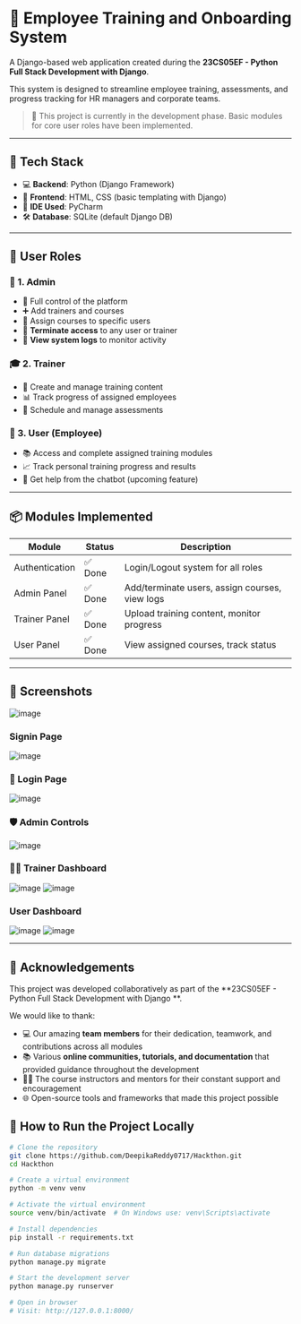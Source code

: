 # 🧠 Employee Training and Onboarding System

A Django-based web application created during the **23CS05EF - Python Full Stack Development with Django**.

This system is designed to streamline employee training, assessments, and progress tracking for HR managers and corporate teams.

> 🚧 This project is currently in the development phase. Basic modules for core user roles have been implemented.

---

## 🚀 Tech Stack

- 💻 **Backend**: Python (Django Framework)
- 🎨 **Frontend**: HTML, CSS (basic templating with Django)
- 🧰 **IDE Used**: PyCharm
- 🛠️ **Database**: SQLite (default Django DB)

---

## 👥 User Roles

### 🔐 1. Admin
- 👑 Full control of the platform
- ➕ Add trainers and courses
- 🧠 Assign courses to specific users
- 🚫 **Terminate access** to any user or trainer
- 📜 **View system logs** to monitor activity

### 🎓 2. Trainer
- 📝 Create and manage training content
- 📊 Track progress of assigned employees
- 🧪 Schedule and manage assessments

### 👤 3. User (Employee)
- 📚 Access and complete assigned training modules
- 📈 Track personal training progress and results
- 🤖 Get help from the chatbot (upcoming feature)

---

## 📦 Modules Implemented

| Module        | Status     | Description |
|---------------|------------|-------------|
| Authentication | ✅ Done | Login/Logout system for all roles |
| Admin Panel   | ✅ Done | Add/terminate users, assign courses, view logs |
| Trainer Panel | ✅ Done | Upload training content, monitor progress |
| User Panel    | ✅ Done | View assigned courses, track status |

---

## 📸 Screenshots

![image](https://github.com/user-attachments/assets/f69ab1d1-de27-4b95-a37c-968dfed46567)

### Signin Page
![image](https://github.com/user-attachments/assets/186ec1b8-d067-4584-b38c-00451af68a90)

### 🔐 Login Page
![image](https://github.com/user-attachments/assets/2160bc1a-cbe6-4bd3-8add-ba95137525b1)

### 🛡️ Admin Controls
![image](https://github.com/user-attachments/assets/8ce0a49a-ba21-422b-87aa-2b6fcc98dbba)

### 🧑‍🏫 Trainer Dashboard
![image](https://github.com/user-attachments/assets/cab3210d-55e0-40d4-9e02-647260af8b6d)
![image](https://github.com/user-attachments/assets/7abd3d26-2b77-4931-9aaa-3af60ed177d2)

### User Dashboard
![image](https://github.com/user-attachments/assets/0aaed481-4eb6-420b-96ba-50ca40819faa)
![image](https://github.com/user-attachments/assets/e02b1bb9-d55e-4328-99d3-2b6bf25c8542)


---

## 🙏 Acknowledgements

This project was developed collaboratively as part of the **23CS05EF - Python Full Stack Development with Django **.

We would like to thank:

- 💻 Our amazing **team members** for their dedication, teamwork, and contributions across all modules  
- 📚 Various **online communities, tutorials, and documentation** that provided guidance throughout the development  
- 👨‍🏫 The course instructors and mentors for their constant support and encouragement  
- 🌐 Open-source tools and frameworks that made this project possible 

## 📌 How to Run the Project Locally

```bash
# Clone the repository
git clone https://github.com/DeepikaReddy0717/Hackthon.git
cd Hackthon

# Create a virtual environment
python -m venv venv

# Activate the virtual environment
source venv/bin/activate  # On Windows use: venv\Scripts\activate

# Install dependencies
pip install -r requirements.txt

# Run database migrations
python manage.py migrate

# Start the development server
python manage.py runserver

# Open in browser
# Visit: http://127.0.0.1:8000/


